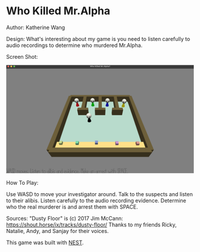 # Who Killed Mr.Alpha

Author: Katherine Wang

Design: What's interesting about my game is you need to listen carefully to audio recordings to determine who murdered Mr.Alpha.

Screen Shot:

![Screen Shot](screenshot.png)

How To Play:

Use WASD to move your investigator around. Talk to the suspects and listen to their alibis. Listen carefully to the audio recording evidence. Determine who the real murderer is and arrest them with SPACE.

Sources: 
"Dusty Floor" is (c) 2017 Jim McCann: https://shout.horse/ix/tracks/dusty-floor/
Thanks to my friends Ricky, Natalie, Andy, and Sanjay for their voices.

This game was built with [NEST](NEST.md).

